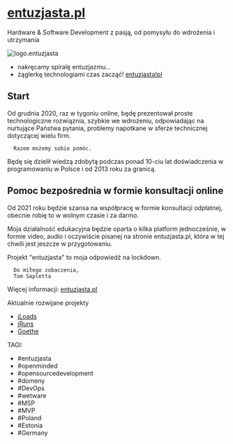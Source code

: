 # [entuzjasta.pl](http://www.entuzjasta.pl/)
Hardware & Software Development z pasją, od pomysyłu do wdrożenia i utrzymania

![logo.entuzjasta](http://logo.entuzjasta.pl/1/default.png)

+ nakręcamy spiralę entuzjazmu... 
+ żąglerkę technologiami czas zacząć!
[entuzjasta!pl](http://www.entuzjasta.pl/)
      
## Start      
Od grudnia 2020, raz w tygoniu online, będę prezentował proste technologiczne rozwiąznia, szybkie we wdrożeniu, odpowiadając na nurtujące Państwa pytania, problemy napotkane w sferze technicznej dotyczącej wielu firm.

      Razem możemy sobie pomóc.


Będę się dzielił wiedzą zdobytą podczas ponad 10-ciu lat doświadczenia w programowaniu w Polsce i od 2013 roku za granicą.

## Pomoc bezpośrednia w formie konsultacji online

Od 2021 roku będzie szansa na współpracę w formie konsultacji odpłatnej, obecnie robię to w wolnym czasie i za darmo.

Moja działalność edukacyjna będzie oparta o kilka platform jednocześnie, w formie video, audio i oczywiście pisanej na stronie entuzjasta.pl, która w tej chwili jest jeszcze w przygotowaniu.

Projekt "entuzjasta" to moja odpowiedź na lockdown.

      Do miłego zobaczenia,
      Tom Sapletta

Więcej informacji:
[entuzjasta.pl](http://blog.entuzjasta.pl/)


Aktualnie rozwijane projekty
+ [jLoads](http://docs.jloads.com/)
+ [jRuns](http://docs.jruns.com/)
+ [Goethe](http://docs.goethe.pl)



TAGI:
+ #entuzjasta 
+ #openminded
+ #opensourcedevelopment
+ #domeny
+ #DevOps
+ #wetware
+ #MSP
+ #MVP
+ #Poland
+ #Estonia
+ #Germany



